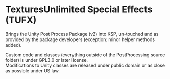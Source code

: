 ﻿# TexturesUnlimited Special Effects (TUFX)

Brings the Unity Post Process Package (v2) into KSP, un-touched and as provided by the package developers (exception: minor helper methods added).

Custom code and classes (everything outside of the PostProcessing source folder) is under GPL3.0 or later license.  
Modifications to Unity classes are released under public domain or as close as possible under US law.
